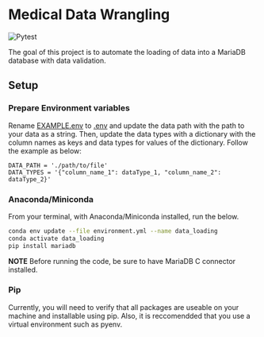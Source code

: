 # Medical Data Wrangling

![Pytest](https://github.com/avgra3/Medical_Data_Wrangling/actions/workflows/python-package-conda.yml/badge.svg?event=push)

The goal of this project is to automate the loading of data into a MariaDB database with data validation.

## Setup

### Prepare Environment variables

Rename [EXAMPLE.env](.\DataWrangling\EXAMPLE.env) to [.env](.\DataWrangling\EXAMPLE.env) and update the data path with the path to your data as a string. Then, update the data types with a dictionary with the column names as keys and data types for values of the dictionary. Follow the example as below:

```env
DATA_PATH = './path/to/file'
DATA_TYPES = '{"column_name_1": dataType_1, "column_name_2": dataType_2}'
```

### Anaconda/Miniconda

From your terminal, with Anaconda/Miniconda installed, run the below.

```bash
conda env update --file environment.yml --name data_loading
conda activate data_loading
pip install mariadb
```

**NOTE** Before running the code, be sure to have MariaDB C connector installed.

### Pip

Currently, you will need to verify that all packages are useable on your machine and installable using pip. Also, it is reccomendded that you use a virtual environment such as pyenv.
